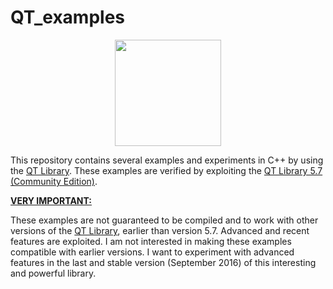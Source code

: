 # QT_examples

<p><center><A href='http://www.qt.io'><IMG src='http://davidcanino.github.io/img/logoqt.jpg' border='0' width=170 height=170></A></center><p>
This repository contains several examples and experiments in C++ by using the <A href="http://www.qt.io">QT Library</A>. These examples are verified by exploiting the <A href="http://www.qt.io">QT Library 5.7 (Community Edition)</A>.<p>
<b><u>VERY IMPORTANT:</u></b><p>These examples are not guaranteed to be compiled and to work with other versions of the <A href="http://www.qt.io">QT Library</A>, earlier than version 5.7. Advanced and recent features are exploited. I am not interested in making these examples compatible with earlier versions. I want to experiment with advanced features in the last and stable version (September 2016) of this interesting and powerful library.
